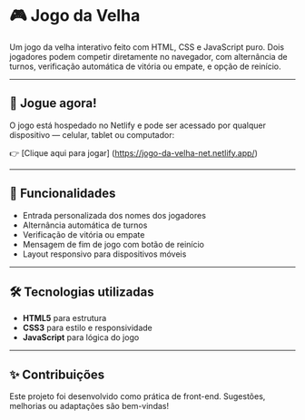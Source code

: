 # 🎮 Jogo da Velha

Um jogo da velha interativo feito com HTML, CSS e JavaScript puro. Dois jogadores podem competir diretamente no navegador, com alternância de turnos, verificação automática de vitória ou empate, e opção de reinício.

---

## 📱 Jogue agora!

O jogo está hospedado no Netlify e pode ser acessado por qualquer dispositivo — celular, tablet ou computador:

👉 [Clique aqui para jogar] (https://jogo-da-velha-net.netlify.app/)

---

## 🧠 Funcionalidades

- Entrada personalizada dos nomes dos jogadores
- Alternância automática de turnos
- Verificação de vitória ou empate
- Mensagem de fim de jogo com botão de reinício
- Layout responsivo para dispositivos móveis

---

## 🛠️ Tecnologias utilizadas

- **HTML5** para estrutura
- **CSS3** para estilo e responsividade
- **JavaScript** para lógica do jogo

---

## ✨ Contribuições

Este projeto foi desenvolvido como prática de front-end. Sugestões, melhorias ou adaptações são bem-vindas!


